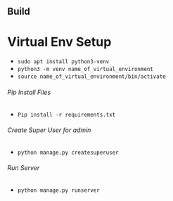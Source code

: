 ## Build

# Virtual Env Setup
- `sudo apt install python3-venv`
- `python3 -m venv name_of_virtual_environment`
- `source name_of_virtual_environment/bin/activate`
###### Pip Install Files
- `Pip install -r requirements.txt`
###### Create Super User for admin
- `python manage.py createsuperuser` 
###### Run Server
- `python manage.py runserver `
